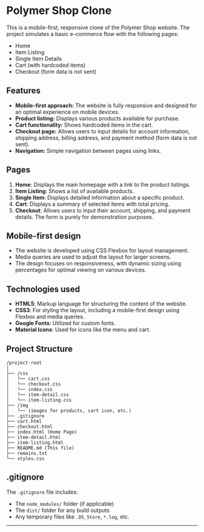 # Polymer Shop Clone

This is a mobile-first, responsive clone of the Polymer Shop website. The project simulates a basic e-commerce flow with the following pages:
- Home
- Item Listing
- Single Item Details
- Cart (with hardcoded items)
- Checkout (form data is not sent)

## Features
- **Mobile-first approach:** The website is fully responsive and designed for an optimal experience on mobile devices.
- **Product listing:** Displays various products available for purchase.
- **Cart functionality:** Shows hardcoded items in the cart.
- **Checkout page:** Allows users to input details for account information, shipping address, billing address, and payment method (form data is not sent).
- **Navigation:** Simple navigation between pages using links.

## Pages

1. **Home**: Displays the main homepage with a link to the product listings.
2. **Item Listing**: Shows a list of available products.
3. **Single Item**: Displays detailed information about a specific product.
4. **Cart**: Displays a summary of selected items with total pricing.
5. **Checkout**: Allows users to input their account, shipping, and payment details. The form is purely for demonstration purposes.

## Mobile-first design
- The website is developed using CSS Flexbox for layout management.
- Media queries are used to adjust the layout for larger screens.
- The design focuses on responsiveness, with dynamic sizing using percentages for optimal viewing on various devices.

## Technologies used

- **HTML5**: Markup language for structuring the content of the website.
- **CSS3**: For styling the layout, including a mobile-first design using Flexbox and media queries.
- **Google Fonts**: Utilized for custom fonts.
- **Material Icons**: Used for icons like the menu and cart.

## Project Structure

```
/project-root
│
├── /css
│   └── cart.css
│   └── checkout.css
│   └── index.css
│   └── item-detail.css
│   └── item-listing.css
├── /img
│   └── (images for products, cart icon, etc.)
├── .gitignore
├── cart.html
├── checkout.html
├── index.html (Home Page)
├── item-detail.html
├── item-listing.html
├── README.md (This file)
├── remains.txt
└── styles.css
```

## .gitignore

The `.gitignore` file includes:
- The `node_modules/` folder (if applicable)
- The `dist/` folder for any build outputs
- Any temporary files like `.DS_Store`, `*.log`, etc.


  
---